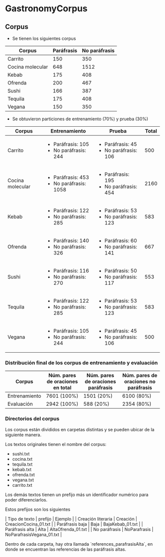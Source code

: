 # GastronomyCorpus

## Corpus 
* Se tienen los siguientes corpus

| Corpus | Paráfrasis | No paráfrasis 
| --- | --- | --- |
| Carrito | 150 | 350 |
| Cocina molecular | 648 | 1512 |
| Kebab | 175 | 408 |
| Ofrenda | 200 | 467 |
| Sushi | 166 | 387 |
| Tequila | 175 | 408 |
| Vegana | 150 | 350 |


* Se obtuvieron particiones de entrenamiento (70%) y prueba (30%)

| Corpus | Entrenamiento | Prueba | Total |
| --- | --- | --- | --- |
| Carrito | <ul><li>Paráfrasis: 105</li> <li>No paráfrasis: 244</li></ul> |  <ul><li>Paráfrasis: 45</li> <li>No paráfrasis: 106</li></ul> | 500 |
| Cocina molecular | <ul><li>Paráfrasis: 453</li> <li>No paráfrasis: 1058</li></ul> |  <ul><li>Paráfrasis: 195</li> <li>No paráfrasis: 454</li></ul> | 2160 |
| Kebab | <ul><li>Paráfrasis: 122</li> <li>No paráfrasis: 285</li></ul> |  <ul><li>Paráfrasis: 53</li> <li>No paráfrasis: 123</li></ul> | 583 |
| Ofrenda | <ul><li>Paráfrasis: 140</li> <li>No paráfrasis: 326</li></ul> |  <ul><li>Paráfrasis: 60</li> <li>No paráfrasis: 141</li></ul> | 667 |
| Sushi | <ul><li>Paráfrasis: 116</li> <li>No paráfrasis: 270</li></ul> |  <ul><li>Paráfrasis: 50</li> <li>No paráfrasis: 117</li></ul> | 553 |
| Tequila | <ul><li>Paráfrasis: 122</li> <li>No paráfrasis: 285</li></ul> |  <ul><li>Paráfrasis: 53</li> <li>No paráfrasis: 123</li></ul> | 583 |
| Vegana | <ul><li>Paráfrasis: 105</li> <li>No paráfrasis: 244</li></ul> |  <ul><li>Paráfrasis: 45</li> <li>No paráfrasis: 106</li></ul> | 500 |  


### Distribución final de los corpus de entrenamiento y evaluación

| Corpus | Núm. pares de oraciones en total | Núm. pares de oraciones paráfrasis | Núm. pares de oraciones no paráfrasis 
| --- | --- | --- | --- |
| Entrenamiento | 7601 (100%) | 1501 (20%) | 6100 (80%) | 
| Evaluación | 2942 (100%) | 588 (20%)  | 2354 (80%) |


### Directorios del corpus

Los corpus están divididos en carpetas distintas y se pueden ubicar de la siguiente manera.

Los textos originales tienen el nombre del corpus:
* sushi.txt
* cocina.txt
* tequila.txt
* kebab.txt
* ofrenda.txt
* vegana.txt
* carrito.txt

Los demás textos tienen un prefijo más un identificador numérico para poder diferenciarlos.

Estos prefijos son los siguientes

| Tipo de texto | prefijo | Ejemplo |
| Creación literaria | Creación | CreacionCocina_01.txt |
| Paráfrasis baja | Baja | BajaKebab_01.txt |
| Paráfrasis alta | Alta | AltaOfrenda_01.txt |
| No paráfrasis | NoParafrasis | NoParafrasisVegana_01.txt |

Dentro de cada carpeta, hay otra llamada ´references_parafrasisAlta´, en donde se encuentran las referencias de las paráfrasis altas.

